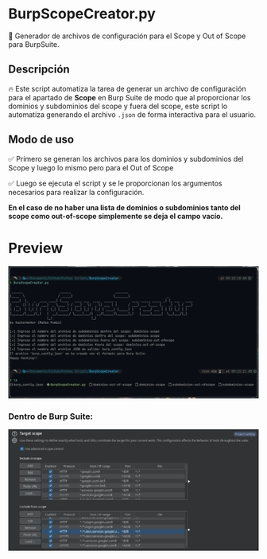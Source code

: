 # BurpScopeCreator.py
🔨 Generador de archivos de configuración para el Scope y Out of Scope para BurpSuite.

## Descripción

🔥 Este script automatiza la tarea de generar un archivo de configuración para el apartado de **Scope** en Burp Suite de modo que al proporcionar los dominios y subdominios del scope y fuera del scope, este script lo automatiza generando el archivo `.json` de forma interactiva para el usuario.

## Modo de uso

✅ Primero se generan los archivos para los dominios y subdominios del Scope y luego lo mismo pero para el Out of Scope

✅ Luego se ejecuta el script y se le proporcionan los argumentos necesarios para realizar la configuración.

**En el caso de no haber una lista de dominios o subdominios tanto del scope como out-of-scope simplemente se deja el campo vacío.**

# Preview

![preview-1](https://raw.githubusercontent.com/mateofumis/BurpScopeCreator.py/main/preview_1.png)

### Dentro de Burp Suite:

![preview-2](https://raw.githubusercontent.com/mateofumis/BurpScopeCreator.py/main/preview_2.png)
